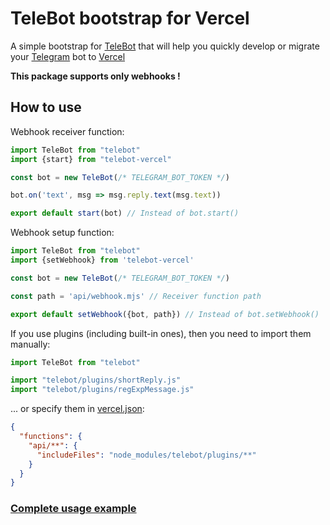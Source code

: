 # TeleBot bootstrap for Vercel

A simple bootstrap for [TeleBot](https://github.com/mullwar/telebot) that will help you quickly develop or migrate
your [Telegram](https://telegram.org) bot
to [Vercel](https://vercel.com)

**This package supports only webhooks !**

## How to use

Webhook receiver function:

```js
import TeleBot from "telebot"
import {start} from "telebot-vercel"

const bot = new TeleBot(/* TELEGRAM_BOT_TOKEN */)

bot.on('text', msg => msg.reply.text(msg.text))

export default start(bot) // Instead of bot.start()
```

Webhook setup function:

```js
import TeleBot from "telebot"
import {setWebhook} from 'telebot-vercel'

const bot = new TeleBot(/* TELEGRAM_BOT_TOKEN */)

const path = 'api/webhook.mjs' // Receiver function path

export default setWebhook({bot, path}) // Instead of bot.setWebhook()
```

If you use plugins (including built-in ones), then you need to import them manually:

```js
import TeleBot from "telebot"

import "telebot/plugins/shortReply.js"
import "telebot/plugins/regExpMessage.js"
```

... or specify them in [vercel.json](https://vercel.com/docs/project-configuration#project-configuration/functions):

```json
{
  "functions": {
    "api/**": {
      "includeFiles": "node_modules/telebot/plugins/**"
    }
  }
}
```

### [Complete usage example](https://github.com/PonomareVlad/TeleVercelBot)
